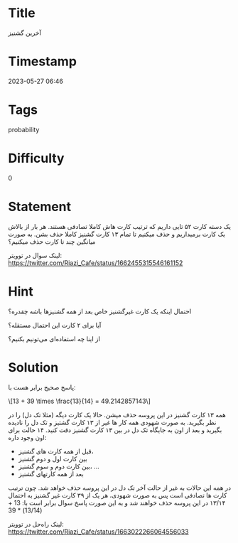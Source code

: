 # Title
آخرین گشنیز
# Timestamp
2023-05-27 06:46
# Tags
probability
# Difficulty
0
# Statement
يک دسته كارت ۵۲ تایی داریم که ترتیب کارت هاش کاملا تصادفی هستند.
هر بار از بالاش یک کارت برمیداریم و حذف میکنیم تا تمام ١٣ كارت گشنيز كاملا حذف بشن. به صورت ميانگين چند تا كارت حذف میکنیم؟

لینک سوال در توویتر: https://twitter.com/Riazi_Cafe/status/1662455315546161152

# Hint
احتمال اینکه یک کارت غیرگشنیز خاص بعد از همه گشنیزها باشه چقدره؟

آیا برای ۲ کارت این احتمال مستقله؟

از اینا چه استفاده‌ای می‌تونیم بکنیم؟


# Solution

پاسخ صحیح برابر هست با:

\\[13 + 39 \times \frac{13}{14} = 49.2142857143\\]

همه ۱۳ کارت گشنیز در این پروسه حذف میشن. حالا یک کارت دیگه (مثلا تک دل) را در نظر بگیرید. به صورت شهودی همه کار ها غیر از  ۱۳ کارت گشتیز و تک دل را نادیده بگیرید و بعد از اون به جایگاه تک دل در بین  ۱۳ کارت گشنیز دقت کنید. ۱۴ حالت برای اون وجود داره:

* قبل از همه کارت های گشنیز،
* بین کارت اول و دوم گشنیز
* بین کارت دوم و سوم گشنیز،
...
* بعد از همه کارتهای گشنیز

در همه این حالات به غیر از حالت آخر تک دل در این پروسه حذف خواهد شد. چون ترتیب کارت ها تصادفی است پس به صورت شهودی، هر یک از ۳۹ کارت غیر گشنیز به احتمال ۱۳/۱۴ در این پروسه حذف خواهند شد و به این صورت پاسخ سوال برابر است با:
13 + (13/14) * 39

لینک راه‌حل در توویتر: https://twitter.com/Riazi_Cafe/status/1663022266064556033
